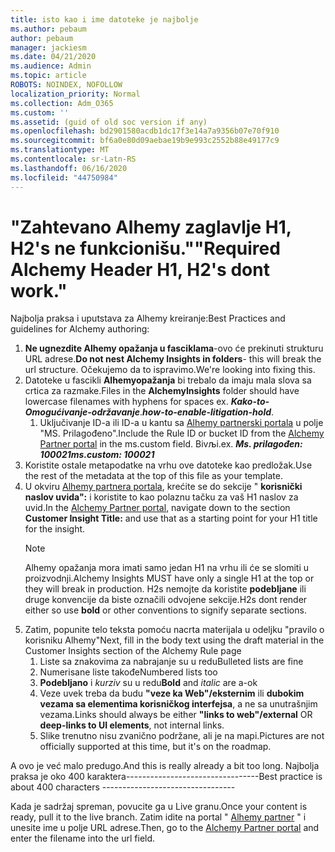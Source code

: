 ```yaml
---
title: isto kao i ime datoteke je najbolje
ms.author: pebaum
author: pebaum
manager: jackiesm
ms.date: 04/21/2020
ms.audience: Admin
ms.topic: article
ROBOTS: NOINDEX, NOFOLLOW
localization_priority: Normal
ms.collection: Adm_O365
ms.custom: ''
ms.assetid: (guid of old soc version if any)
ms.openlocfilehash: bd2901580acdb1dc17f3e14a7a9356b07e70f910
ms.sourcegitcommit: bf6a0e80d09aebae19b9e993c2552b88e49177c9
ms.translationtype: MT
ms.contentlocale: sr-Latn-RS
ms.lasthandoff: 06/16/2020
ms.locfileid: "44750984"
---
```

# <a name="required-alchemy-header-h1-h2s-dont-work"></a><span data-ttu-id="6ea1e-102">"Zahtevano Alhemy zaglavlje H1, H2's ne funkcionišu."</span><span class="sxs-lookup"><span data-stu-id="6ea1e-102">"Required Alchemy Header H1, H2's dont work."</span></span>
<span data-ttu-id="6ea1e-103">Najbolja praksa i uputstava za Alhemy kreiranje:</span><span class="sxs-lookup"><span data-stu-id="6ea1e-103">Best Practices and guidelines for Alchemy authoring:</span></span>

1. <span data-ttu-id="6ea1e-104">**Ne ugnezdite Alhemy opažanja u fasciklama**-ovo će prekinuti strukturu URL adrese.</span><span class="sxs-lookup"><span data-stu-id="6ea1e-104">**Do not nest Alchemy Insights in folders**- this will break the url structure.</span></span> <span data-ttu-id="6ea1e-105">Očekujemo da to ispravimo.</span><span class="sxs-lookup"><span data-stu-id="6ea1e-105">We're looking into fixing this.</span></span>
1. <span data-ttu-id="6ea1e-106">Datoteke u fascikli **Alhemyopažanja** bi trebalo da imaju mala slova sa crtica za razmake.</span><span class="sxs-lookup"><span data-stu-id="6ea1e-106">Files in the **AlchemyInsights** folder should have lowercase filenames with hyphens for spaces ex.</span></span> <span data-ttu-id="6ea1e-107">***Kako-to-Omogućivanje-održavanje***.</span><span class="sxs-lookup"><span data-stu-id="6ea1e-107">***how-to-enable-litigation-hold***.</span></span>
    1. <span data-ttu-id="6ea1e-108">Uključivanje ID-a ili ID-a u kantu sa [Alhemy partnerski portala](https://alchemyportal.azurewebsites.net) u polje "MS. Prilagođeno".</span><span class="sxs-lookup"><span data-stu-id="6ea1e-108">Include the Rule ID or bucket ID from the [Alchemy Partner portal](https://alchemyportal.azurewebsites.net) in the ms.custom field.</span></span> <span data-ttu-id="6ea1e-109">Bivљi.</span><span class="sxs-lookup"><span data-stu-id="6ea1e-109">ex.</span></span> <span data-ttu-id="6ea1e-110">***Ms. prilagođen: 100021***</span><span class="sxs-lookup"><span data-stu-id="6ea1e-110">***ms.custom: 100021***</span></span>
1. <span data-ttu-id="6ea1e-111">Koristite ostale metapodatke na vrhu ove datoteke kao predložak.</span><span class="sxs-lookup"><span data-stu-id="6ea1e-111">Use the rest of the metadata at the top of this file as your template.</span></span>
1. <span data-ttu-id="6ea1e-112">U okviru [Alhemy partnera portala](https://alchemyportal.azurewebsites.net), krećite se do sekcije " **korisnički naslov uvida":** i koristite to kao polaznu tačku za vaš H1 naslov za uvid.</span><span class="sxs-lookup"><span data-stu-id="6ea1e-112">In the [Alchemy Partner portal](https://alchemyportal.azurewebsites.net), navigate down to the section **Customer Insight Title:** and use that as a starting point for your H1 title for the insight.</span></span> 
    > [!NOTE]
    > <span data-ttu-id="6ea1e-113">Alhemy opažanja mora imati samo jedan H1 na vrhu ili će se slomiti u proizvodnji.</span><span class="sxs-lookup"><span data-stu-id="6ea1e-113">Alchemy Insights MUST have only a single H1 at the top or they will break in production.</span></span> <span data-ttu-id="6ea1e-114">H2s nemojte da koristite **podebljane** ili druge konvencije da biste označili odvojene sekcije.</span><span class="sxs-lookup"><span data-stu-id="6ea1e-114">H2s dont render either so use **bold** or other conventions to signify separate sections.</span></span>
1. <span data-ttu-id="6ea1e-115">Zatim, popunite telo teksta pomoću nacrta materijala u odeljku "pravilo o korisniku Alhemy"</span><span class="sxs-lookup"><span data-stu-id="6ea1e-115">Next, fill in the body text using the draft material in the Customer Insights section of the Alchemy Rule page</span></span>
    1. <span data-ttu-id="6ea1e-116">Liste sa znakovima za nabrajanje su u redu</span><span class="sxs-lookup"><span data-stu-id="6ea1e-116">Bulleted lists are fine</span></span>
    1. <span data-ttu-id="6ea1e-117">Numerisane liste takođe</span><span class="sxs-lookup"><span data-stu-id="6ea1e-117">Numbered lists too</span></span>
    1. <span data-ttu-id="6ea1e-118">**Podebljano** i *kurziv* su u redu</span><span class="sxs-lookup"><span data-stu-id="6ea1e-118">**Bold** and *italic* are a-ok</span></span>
    1. <span data-ttu-id="6ea1e-119">Veze uvek treba da budu **"veze ka Web"/eksternim** ili **dubokim vezama sa elementima korisničkog interfejsa**, a ne sa unutrašnjim vezama.</span><span class="sxs-lookup"><span data-stu-id="6ea1e-119">Links should always be either **"links to web"/external** OR **deep-links to UI elements**, not internal links.</span></span>
    1. <span data-ttu-id="6ea1e-120">Slike trenutno nisu zvanično podržane, ali je na mapi.</span><span class="sxs-lookup"><span data-stu-id="6ea1e-120">Pictures are not officially supported at this time, but it's on the roadmap.</span></span>

<span data-ttu-id="6ea1e-121">A ovo je već malo predugo.</span><span class="sxs-lookup"><span data-stu-id="6ea1e-121">And this is really already a bit too long.</span></span> <span data-ttu-id="6ea1e-122">Najbolja praksa je oko 400 karaktera---------------------------------</span><span class="sxs-lookup"><span data-stu-id="6ea1e-122">Best practice is about 400 characters ---------------------------------</span></span>

<span data-ttu-id="6ea1e-123">Kada je sadržaj spreman, povucite ga u Live granu.</span><span class="sxs-lookup"><span data-stu-id="6ea1e-123">Once your content is ready, pull it to the live branch.</span></span> <span data-ttu-id="6ea1e-124">Zatim idite na portal " [Alhemy partner](https://alchemyportal.azurewebsites.net) " i unesite ime u polje URL adrese.</span><span class="sxs-lookup"><span data-stu-id="6ea1e-124">Then, go to the [Alchemy Partner portal](https://alchemyportal.azurewebsites.net) and enter the filename into the url field.</span></span> 